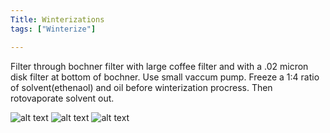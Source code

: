 ```yaml
---
Title: Winterizations
tags: ["Winterize"]

---
```


Filter through bochner filter with large coffee filter and with a .02 micron disk filter at bottom of bochner. Use small vaccum pump. Freeze a 1:4 ratio of solvent(ethenaol) and oil before winterization procress. Then rotovaporate solvent out.

![alt text](winterization.png)
![alt text](winter_fats.png)
![alt text](oil_fats.png)
